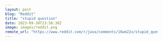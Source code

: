 ```yaml
---
layout: post
blog: "Reddit"
title: "stupid question"
date: 2023-09-30T23:58:38Z
image: images/reddit.png
remote_url: "https://www.reddit.com/r/java/comments/16wm22x/stupid_question/"
---
```

